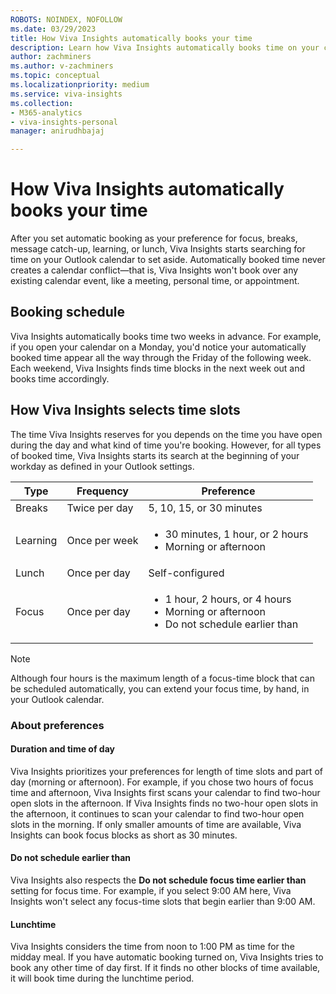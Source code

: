 ```yaml
---
ROBOTS: NOINDEX, NOFOLLOW
ms.date: 03/29/2023
title: How Viva Insights automatically books your time
description: Learn how Viva Insights automatically books time on your calendar
author: zachminers
ms.author: v-zachminers
ms.topic: conceptual
ms.localizationpriority: medium 
ms.service: viva-insights
ms.collection: 
- M365-analytics
- viva-insights-personal
manager: anirudhbajaj

---
```


# How Viva Insights automatically books your time

After you set automatic booking as your preference for focus, breaks, message catch-up, learning, or lunch, Viva Insights starts searching for time on your Outlook calendar to set aside. Automatically booked time never creates a calendar conflict—that is, Viva Insights won't book over any existing calendar event, like a meeting, personal time, or appointment.

## Booking schedule

Viva Insights automatically books time two weeks in advance. For example, if you open your calendar on a Monday, you'd notice your automatically booked time appear all the way through the Friday of the following week. Each weekend, Viva Insights finds time blocks in the next week out and books time accordingly.

## How Viva Insights selects time slots

The time Viva Insights reserves for you depends on the time you have open during the day and what kind of time you're booking. However, for all types of booked time, Viva Insights starts its search at the beginning of your workday as defined in your Outlook settings.

|Type | Frequency | Preference|
|-----|-----------|-----------|
|Breaks| Twice per day|5, 10, 15, or 30 minutes
|Learning| Once per week| <ul><li>30 minutes, 1 hour, or 2 hours <li> Morning or afternoon
|Lunch| Once per day|Self-configured|
|Focus| Once per day| <ul><li>1 hour, 2 hours, or 4 hours<li>Morning or afternoon<li>Do not schedule earlier than

>[!Note]
>Although four hours is the maximum length of a focus-time block that can be scheduled automatically, you can extend your focus time, by hand, in your Outlook calendar.

### About preferences

#### Duration and time of day

Viva Insights prioritizes your preferences for length of time slots and part of day (morning or afternoon). For example, if you chose two hours of focus time and afternoon, Viva Insights first scans your calendar to find two-hour open slots in the afternoon. If Viva Insights finds no two-hour open slots in the afternoon, it continues to scan your calendar to find two-hour open slots in the morning. If only smaller amounts of time are available, Viva Insights can book focus blocks as short as 30 minutes.

#### Do not schedule earlier than

Viva Insights also respects the **Do not schedule focus time earlier than** setting for focus time. For example, if you select 9:00 AM here, Viva Insights won't select any focus-time slots that begin earlier than 9:00 AM.  

#### Lunchtime

Viva Insights considers the time from noon to 1:00 PM as time for the midday meal. If you have automatic booking turned on, Viva Insights tries to book any other time of day first. If it finds no other blocks of time available, it will book time during the lunchtime period.